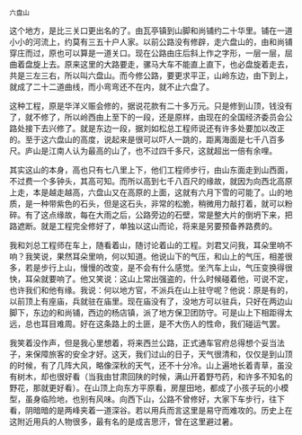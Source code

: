     六盘山 

   这个地方，是比三关口更出名的了。由瓦亭镇到山脚和尚铺约二十华里。铺在一道小小的河流上，约莫有三五十户人家。以前公路没有修辟，走六盘山的，由和尚铺穿庄而过，原也可以算是一道关口。现在公路由庄后斜上作之字形，一层一层，屈曲着盘旋上去。原来这里的大路要走，骡马大车不能直上直下，也必盘旋着走去，共是三左三右，所以叫六盘山。而今修公路，要更求平正，山岭东边，由下到上，就成了二十二道曲线，而小弯弯还不在内，就不止六盘了。

   这种工程，原是华洋义赈会修的，据说花款有二十多万元。只是修到山顶，钱没有了，就不修了，所以岭西由上至下的一段，还是原样，由现在的全国经济委员会公路处接下去兴修了。就是东边一段，据刘如松总工程师说还有许多处要加以改正的。至于这六盘山的高度，说起来是很可以吓人一跳的，距离海面是七千八百多尺。庐山是江南人认为最高的山了，也不过四千多尺，这就超出一倍有余哩。

   其实这山的本身，高也只有七八里上下，他们工程师步行，由山东面走到山西面，不过费一个多钟头，其高可知。而所以高到七千八百尺的缘故，就因为向西北高原上走，本是越走越高，六盘山又在高原的上面，这就有六月下雪的可能了。山的地质，是一种带紫色的石头，但是这石头，非常的松脆，稍微用力敲打着，就可以粉碎。有了这点缘故，每在大雨之后，公路旁边的石壁，常是整大片的倒坍下来，把路遮断。就是工程完全修好了，单独以这山而论，将来是另要预备养路费的。

   我和刘总工程师在车上，随看着山，随讨论着山的工程。刘君又问我，耳朵里响不响？我笑说，果然耳朵里响，何以知道。他说山下的气压，和山上的气压，相差很多，若是步行上山，慢慢的改变，是不会有什么感觉。坐汽车上山，气压变换得很快，耳朵就要响了。他又笑说：这山上常出强盗的，什么时候碰着他，可说不定，也许我们和他有缘。我说：何以地方官，不派兵在山上驻守呢？他说：原是有的，以前顶上有座庙，兵就驻在庙里。现在庙没有了，没地方可以驻兵，只好在两边山脚下，东边的和尚铺，西边的杨店镇，派了地方保卫团防守。可是山上下相距得太远，总也耳目难周。好在这条路上的土匪，是不大伤人的性命，我们碰运气罢。

   我笑着没作声，但是我心里想着，将来西兰公路，正式通车官府总得想个妥当法子，来保障旅客的安全才好。这天，我们过山的日子，天气很清和，仅仅是到山顶的时候，有了几阵大风，略像深秋的天气，还不十分冷。山上遍地长着青草，虽没有树木，却也很好看（当我由甘肃回陕的时候，满山开着野芍药，和许多不知名的野花，那就更好看）。在山顶上向东方平原看，房屋田地，都成了小孩子玩的小模型，虽身临险地，也别有风味。向西下山，公路不曾修好，大家下车步行，往下看，阴暗暗的是两峰夹着一道深谷。若以用兵而言这里是易守而难攻的。历史上在这附近用兵的人物很多，最有名的是成吉思汗，曾在这里避过暑。

